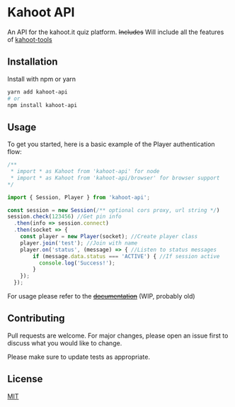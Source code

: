 # Kahoot API

An API for the kahoot.it quiz platform. ~~Includes~~ Will include all the features of [kahoot-tools](https://github.com/idiidk/kahoot-tools)

## Installation

Install with npm or yarn

```bash
yarn add kahoot-api
# or
npm install kahoot-api
```

## Usage

To get you started, here is a basic example of the Player authentication flow:

```JavaScript
/** 
 * import * as Kahoot from 'kahoot-api' for node
 * import * as Kahoot from 'kahoot-api/browser' for browser support
*/

import { Session, Player } from 'kahoot-api';

const session = new Session(/** optional cors proxy, url string */)
session.check(123456) //Get pin info
  .then(info => session.connect)
  .then(socket => {
    const player = new Player(socket); //Create player class
    player.join('test'); //Join with name
    player.on('status', (message) => { //Listen to status messages
        if (message.data.status === 'ACTIVE') { //If session active
          console.log('Success!');
        }
    });
  });
```

For usage please refer to the [~~documentation~~](https://idiidk.site/kahoot-api) (WIP, probably old)

## Contributing

Pull requests are welcome. For major changes, please open an issue first to discuss what you would like to change.

Please make sure to update tests as appropriate.

## License

[MIT](https://choosealicense.com/licenses/mit/)
